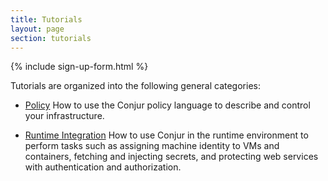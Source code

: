 ```yaml
---
title: Tutorials
layout: page
section: tutorials
---
```


{% include sign-up-form.html %}

Tutorials are organized into the following general categories:

* [Policy](./policy) How to use the Conjur policy language to describe and control your infrastructure.

* [Runtime Integration](./integrations) How to use Conjur in the runtime
environment to perform tasks such as assigning machine identity to VMs and
containers, fetching and injecting secrets, and protecting web services with authentication and authorization.
